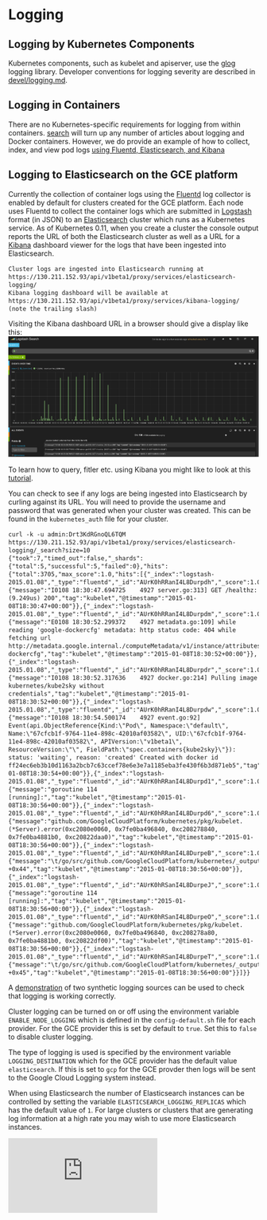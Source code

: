 # Logging

## Logging by Kubernetes Components
Kubernetes components, such as kubelet and apiserver, use the [glog](https://godoc.org/github.com/golang/glog) logging library.  Developer conventions for logging severity are described in [devel/logging.md](devel/logging.md).

## Logging in Containers
There are no Kubernetes-specific requirements for logging from within containers. [search](https://www.google.com/?q=docker+container+logging) will turn up any number of articles about logging and
Docker containers.  However, we do provide an example of how to collect, index, and view pod logs [using Fluentd, Elasticsearch, and Kibana](./getting-started-guides/logging.md)


## Logging to Elasticsearch on the GCE platform
Currently the collection of container logs using the [Fluentd](http://www.fluentd.org/) log collector is 
enabled by default for clusters created for the GCE platform. Each node uses Fluentd to collect
the container logs which are submitted in [Logstash](http://logstash.net/docs/1.4.2/tutorials/getting-started-with-logstash)
format (in JSON) to an [Elasticsearch](http://www.elasticsearch.org/) cluster which runs as a Kubernetes service.
As of Kubernetes 0.11, when you create a cluster the console output reports the URL of both the Elasticsearch cluster as well as
a URL for a [Kibana](http://www.elasticsearch.org/overview/kibana/) dashboard viewer for the logs that have been ingested
into Elasticsearch.
```
Cluster logs are ingested into Elasticsearch running at https://130.211.152.93/api/v1beta1/proxy/services/elasticsearch-logging/
Kibana logging dashboard will be available at https://130.211.152.93/api/v1beta1/proxy/services/kibana-logging/ (note the trailing slash)
```
Visiting the Kibana dashboard URL in a browser should give a display like this:
![Kibana](kibana.png)

To learn how to query, fitler etc. using Kibana you might like to look at this [tutorial](http://www.elasticsearch.org/guide/en/kibana/current/working-with-queries-and-filters.html).

You can check to see if any logs are being ingested into Elasticsearch by curling against its URL. You will need to provide the username and password that was generated when your cluster was created. This can be found in the `kubernetes_auth` file for your cluster.
```
curl -k -u admin:Drt3KdRGnoQL6TQM https://130.211.152.93/api/v1beta1/proxy/services/elasticsearch-logging/_search?size=10
{"took":7,"timed_out":false,"_shards":{"total":5,"successful":5,"failed":0},"hits":{"total":3705,"max_score":1.0,"hits":[{"_index":"logstash-2015.01.08","_type":"fluentd","_id":"AUrK0hRRanI4L8Durpdh","_score":1.0,"_source":{"message":"I0108 18:30:47.694725    4927 server.go:313] GET /healthz: (9.249us) 200","tag":"kubelet","@timestamp":"2015-01-08T18:30:47+00:00"}},{"_index":"logstash-2015.01.08","_type":"fluentd","_id":"AUrK0hRRanI4L8Durpdm","_score":1.0,"_source":{"message":"E0108 18:30:52.299372    4927 metadata.go:109] while reading 'google-dockercfg' metadata: http status code: 404 while fetching url http://metadata.google.internal./computeMetadata/v1/instance/attributes/google-dockercfg","tag":"kubelet","@timestamp":"2015-01-08T18:30:52+00:00"}},{"_index":"logstash-2015.01.08","_type":"fluentd","_id":"AUrK0hRRanI4L8Durpdr","_score":1.0,"_source":{"message":"I0108 18:30:52.317636    4927 docker.go:214] Pulling image kubernetes/kube2sky without credentials","tag":"kubelet","@timestamp":"2015-01-08T18:30:52+00:00"}},{"_index":"logstash-2015.01.08","_type":"fluentd","_id":"AUrK0hRRanI4L8Durpdw","_score":1.0,"_source":{"message":"I0108 18:30:54.500174    4927 event.go:92] Event(api.ObjectReference{Kind:\"Pod\", Namespace:\"default\", Name:\"67cfcb1f-9764-11e4-898c-42010af03582\", UID:\"67cfcb1f-9764-11e4-898c-42010af03582\", APIVersion:\"v1beta1\", ResourceVersion:\"\", FieldPath:\"spec.containers{kube2sky}\"}): status: 'waiting', reason: 'created' Created with docker id ff24ec6eb3b10d1163a2bcb7c63ccef78e6e3e7a1185eba3fe430f6b3d871eb5","tag":"kubelet","@timestamp":"2015-01-08T18:30:54+00:00"}},{"_index":"logstash-2015.01.08","_type":"fluentd","_id":"AUrK0hRRanI4L8Durpd1","_score":1.0,"_source":{"message":"goroutine 114 [running]:","tag":"kubelet","@timestamp":"2015-01-08T18:30:56+00:00"}},{"_index":"logstash-2015.01.08","_type":"fluentd","_id":"AUrK0hRRanI4L8Durpd6","_score":1.0,"_source":{"message":"github.com/GoogleCloudPlatform/kubernetes/pkg/kubelet.(*Server).error(0xc2080e0060, 0x7fe0ba496840, 0xc208278840, 0x7fe0ba4881b0, 0xc20822daa0)","tag":"kubelet","@timestamp":"2015-01-08T18:30:56+00:00"}},{"_index":"logstash-2015.01.08","_type":"fluentd","_id":"AUrK0hRRanI4L8DurpeB","_score":1.0,"_source":{"message":"\t/go/src/github.com/GoogleCloudPlatform/kubernetes/_output/dockerized/go/src/github.com/GoogleCloudPlatform/kubernetes/pkg/kubelet/server.go:94 +0x44","tag":"kubelet","@timestamp":"2015-01-08T18:30:56+00:00"}},{"_index":"logstash-2015.01.08","_type":"fluentd","_id":"AUrK0hRSanI4L8DurpeJ","_score":1.0,"_source":{"message":"goroutine 114 [running]:","tag":"kubelet","@timestamp":"2015-01-08T18:30:56+00:00"}},{"_index":"logstash-2015.01.08","_type":"fluentd","_id":"AUrK0hRSanI4L8DurpeO","_score":1.0,"_source":{"message":"github.com/GoogleCloudPlatform/kubernetes/pkg/kubelet.(*Server).error(0xc2080e0060, 0x7fe0ba496840, 0xc208278a80, 0x7fe0ba4881b0, 0xc20822df00)","tag":"kubelet","@timestamp":"2015-01-08T18:30:56+00:00"}},{"_index":"logstash-2015.01.08","_type":"fluentd","_id":"AUrK0hRSanI4L8DurpeT","_score":1.0,"_source":{"message":"\t/go/src/github.com/GoogleCloudPlatform/kubernetes/_output/dockerized/go/src/github.com/GoogleCloudPlatform/kubernetes/pkg/kubelet/server.go:240 +0x45","tag":"kubelet","@timestamp":"2015-01-08T18:30:56+00:00"}}]}}
```
A [demonstration](../cluster/addons/fluentd-elasticsearch/logging-demo/README.md) of two synthetic logging sources can be used
to check that logging is working correctly.

Cluster logging can be turned on or off using the environment variable `ENABLE_NODE_LOGGING` which is defined in the
`config-default.sh` file for each provider. For the GCE provider this is set by default to `true`. Set this
to `false` to disable cluster logging.

The type of logging is used is specified by the environment variable `LOGGING_DESTINATION` which for the
GCE provider has the default value `elasticsearch`. If this is set to `gcp` for the GCE provder then
logs will be sent to the Google Cloud Logging system instead.

When using Elasticsearch the number of Elasticsearch instances can be controlled by setting the
variable `ELASTICSEARCH_LOGGING_REPLICAS` which has the default value of `1`. For large clusters
or clusters that are generating log information at a high rate you may wish to use more
Elasticsearch instances.


[![Analytics](https://kubernetes-site.appspot.com/UA-36037335-10/GitHub/docs/logging.md?pixel)]()
